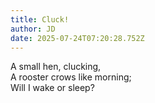 ```yaml
---
title: Cluck!
author: JD
date: 2025-07-24T07:20:28.752Z
---
```

A small hen, clucking,  
A rooster crows like morning;  
Will I wake or sleep?